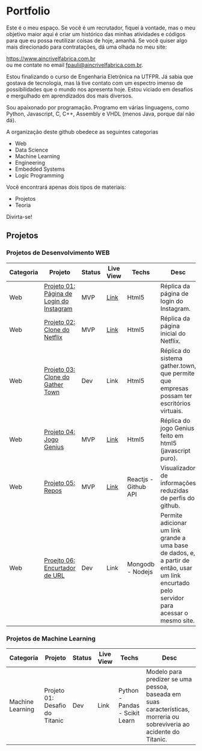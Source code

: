 # Portfolio
Este é o meu espaço. Se você é um recrutador, fiquei à vontade, mas o meu objetivo maior aqui é criar um histórico das minhas atividades e códigos para que eu possa reutilizar coisas de hoje, amanhã. Se você quiser algo mais direcionado para contratações, dá uma olhada no meu site:

https://www.aincrivelfabrica.com.br  
ou me contate no email fpauli@aincrivelfabrica.com.br.  

Estou finalizando o curso de Engenharia Eletrônica na UTFPR. Já sabia que gostava de tecnologia, mas lá tive contato com um espectro imenso de possibilidades que o mundo nos apresenta hoje. Estou viciado em desafios e mergulhado em aprendizados dos mais diversos.

Sou apaixonado por programação. Programo em várias linguagens, como Python, Javascript, C,  C++, Assembly e VHDL (menos Java, porque daí não dá).

A organização deste github obedece as seguintes categorias

- Web
- Data Science
- Machine Learning
- Engineering
- Embedded Systems
- Logic Programming

Você encontrará apenas dois tipos de materiais:

- Projetos
- Teoria

Divirta-se!

## Projetos
### Projetos de Desenvolvimento WEB

| Categoria |Projeto  | Status  | Live View  | Techs | Desc |
|---|---|---|---|---|---|
| Web | [Projeto 01: Página de Login do Instagram](https://github.com/felipedepauli/projects/tree/main/01_instagram)  | MVP  |  [Link](https://aincrivelfabrica.com.br/projetos/01_instagram/) |  Html5 | Réplica da página de login do Instagram. |
| Web | [Projeto 02: Clone do Netflix](https://github.com/felipedepauli/projects/tree/main/02_netflix_clone)          | MVP  | [Link](https://aincrivelfabrica.com.br/projetos/02_netflix_clone/)  |  Html5 | Réplica da página inicial do Netflix.  |
| Web | [Projeto 03: Clone do Gather Town](https://github.com/felipedepauli/projects/tree/main/03_gather_clone)                 | Dev  | Link  | Html5  | Réplica do sistema gather.town, que permite que empresas possam ter escritórios virtuais. |
| Web | [Projeto 04: Jogo Genius](https://github.com/felipedepauli/projects/tree/main/04_genius)                                | MVP  | [Link](https://aincrivelfabrica.com.br/projetos/04_genius/)  | Html5  | Réplica do jogo Genius feito em html5 (javascript puro). |
| Web | [Projeto 05: Repos](https://github.com/felipedepauli/projects/tree/main/05_repos)                                       | MVP  | [Link](https://aincrivelfabrica.com.br/projetos/05_repos/)  | Reactjs - Github API  | Visualizador de informações reduzidas de perfis do github. |
| Web | [Proejto 06: Encurtador de URL](https://github.com/felipedepauli/projects/tree/main/06_ecurtador_de_url)                | Dev  |  Link|  Mongodb - Nodejs  | Permite adicionar um link grande a uma base de dados, e, a partir de então, usar um link encurtado pelo servidor para acessar o mesmo site. |


### Projetos de Machine Learning
| Categoria |Projeto  | Status  | Live View  | Techs | Desc |
|---|---|---|---|---|---|
| Machine Learning | Projeto 01: Desafio do Titanic | Dev | Link | Python - Pandas - Scikit Learn | Modelo para predizer se uma pessoa, baseada em suas características, morreria ou sobreviveria ao acidente do Titanic. |


